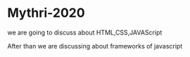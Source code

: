 # Mythri-2020

we are going to discuss about HTML,CSS,JAVAScript

After than we are discussing about frameworks of javascript


